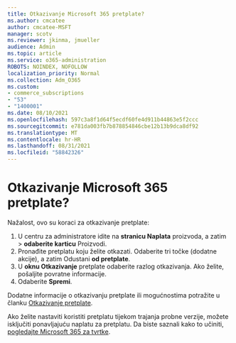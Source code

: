 ```yaml
---
title: Otkazivanje Microsoft 365 pretplate?
ms.author: cmcatee
author: cmcatee-MSFT
manager: scotv
ms.reviewer: jkinma, jmueller
audience: Admin
ms.topic: article
ms.service: o365-administration
ROBOTS: NOINDEX, NOFOLLOW
localization_priority: Normal
ms.collection: Adm_O365
ms.custom:
- commerce_subscriptions
- "53"
- "1400001"
ms.date: 08/10/2021
ms.openlocfilehash: 597c3a8f1d64f5ecdf60fe4d911b44863e5f2ccc
ms.sourcegitcommit: e781da003fb7b878854846cbe12b13b9dca8df92
ms.translationtype: MT
ms.contentlocale: hr-HR
ms.lasthandoff: 08/31/2021
ms.locfileid: "58842326"
---
```

# <a name="canceling-your-microsoft-365-subscription"></a>Otkazivanje Microsoft 365 pretplate?

Nažalost, ovo su koraci za otkazivanje pretplate:

1. U centru za administratore idite na **stranicu Naplata** proizvoda, a zatim  >  **[](https://go.microsoft.com/fwlink/p/?linkid=842054)** **odaberite karticu** Proizvodi.
2. Pronađite pretplatu koju želite otkazati. Odaberite tri točke (dodatne akcije), a zatim Odustani **od pretplate**.
3. U **oknu Otkazivanje** pretplate odaberite razlog otkazivanja. Ako želite, pošaljite povratne informacije.
4. Odaberite **Spremi**.

Dodatne informacije o otkazivanju pretplate ili mogućnostima potražite u članku [Otkazivanje pretplate](https://docs.microsoft.com/microsoft-365/commerce/subscriptions/cancel-your-subscription).

Ako želite nastaviti koristiti pretplatu tijekom trajanja probne verzije, možete isključiti ponavljajuću naplatu za pretplatu. Da biste saznali kako to učiniti, [pogledajte Microsoft 365 za tvrtke](https://docs.microsoft.com/microsoft-365/commerce/subscriptions/renew-your-subscription).